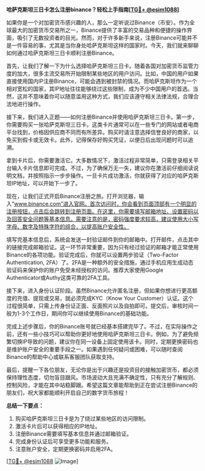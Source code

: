 **哈萨克斯坦三日卡怎么注册binance？轻松上手指南[[TG💪+ @esim1088](https://t.me/s/esim1088)]**

如果你是一个对加密货币感兴趣的人，那么一定听说过Binance（币安）。作为全球最大的加密货币交易所之一，Binance提供了丰富的交易品种和便捷的操作界面，吸引了无数投资者的目光。然而，对于许多新手来说，注册Binance可能并不是一件容易的事，尤其是当你身处哈萨克斯坦这样的国家时。今天，我们就来聊聊如何通过哈萨克斯坦三日卡顺利注册Binance。

首先，让我们了解一下为什么选择哈萨克斯坦三日卡。随着各国对加密货币监管力度的加大，很多主流交易所开始限制某些地区的用户访问。比如，中国的用户如果直接使用国内IP注册Binance，可能会遇到被封禁的情况。而哈萨克斯坦作为一个相对宽松的国家，其IP地址往往能够绕过这些限制，成为不少中国用户的首选。当然，这并不意味着你可以随意滥用这种方式，我们应该遵守相关法律法规，合理合法地进行操作。

接下来，我们进入正题——如何注册Binance并使用哈萨克斯坦三日卡。第一步，你需要购买一张哈萨克斯坦三日卡。这类卡片通常可以在一些专门的网站或者电商平台找到，价格因供应商不同而有所差异。购买时请注意选择信誉良好的商家，以免买到假卡或无效卡。此外，记得保存好购买凭证，以便日后出现问题时可以追溯。

拿到卡片后，你需要激活它。大多数情况下，激活过程非常简单，只需登录相关平台输入卡片信息即可完成。不过，为了确保万无一失，建议你在激活前仔细阅读说明文档，并按照指示一步步操作。一旦卡片成功激活，你就获得了对应的哈萨克斯坦IP地址，可以开始下一步了。

现在，让我们正式开启Binance注册之旅。打开浏览器，输入“www.binance.com”进入官网。首次访问时，你会看到页面顶部有一个明显的注册按钮，点击后会跳转到注册页面。在这里，你需要填写邮箱地址、设置密码以及回答安全问题等基本信息。需要注意的是，密码强度要求较高，建议使用大小写字母、数字及特殊字符的组合，以提高账户安全性。

填写完基本信息后，系统会发送一封验证邮件到你的邮箱中。打开邮件，点击其中的链接完成邮箱验证。这一环节非常重要，因为只有经过验证的邮箱才能正常使用Binance的各项功能。验证完成后，你就可以设置两步验证（Two-Factor Authentication, 2FA）了。2FA是一种额外的安全措施，通过手机应用生成动态验证码来保护你的账户免受未经授权的访问。推荐大家使用Google Authenticator或Authy这类可靠的2FA工具。

接下来，进入身份认证阶段。虽然Binance允许匿名注册，但如果你想进行更高额度的充值、提现或交易，就必须完成KYC（Know Your Customer）认证。这个过程很简单，只需上传身份证正面、反面照片以及自拍即可。提交后，审核时间一般为1-3个工作日，期间你可以继续使用Binance的基础功能。

完成上述步骤后，你的Binance账号就已经基本搭建完毕了。不过，在实际操作之前，还有一些小技巧可以帮助你更好地使用哈萨克斯坦三日卡。例如，为了避免频繁切换IP导致的问题，建议你在同一设备上固定使用该卡。同时，定期更换密码也是维护账户安全的重要手段之一。如果遇到任何疑问或困难，可以随时查阅Binance的帮助中心或联系客服团队获取支持。

最后，提醒一下各位朋友，无论你是出于兴趣还是投资目的接触加密货币，都必须保持理性态度，切勿盲目跟风。市场波动大且充满不确定性，只有充分了解规则、控制风险，才能在其中站稳脚跟。希望这篇文章能帮助到正在尝试注册Binance的朋友们，祝大家都能顺利开启自己的数字货币旅程！

**总结一下要点：**
1. 购买哈萨克斯坦三日卡是为了绕过某些地区的访问限制。
2. 激活卡片后可以获得相应的IP地址。
3. 注册Binance需要填写基本信息并通过邮箱验证。
4. 完成身份认证后可享受更多功能和服务。
5. 注意账户安全，定期更换密码并启用2FA。

[[TG💪+ @esim1088](https://t.me/s/esim1088) ![Image](https://i.postimg.cc/4NQfJmqS/Snipaste-2025-05-13-00-14-12.png)]